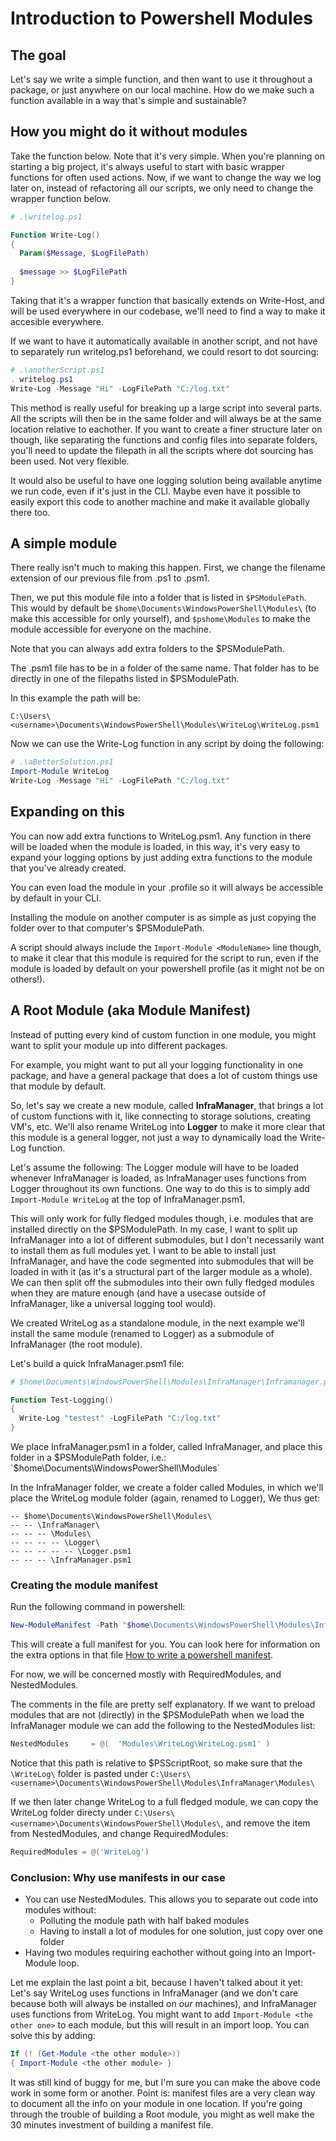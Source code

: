 # Introduction to Powershell Modules
## The goal
Let's say we write a simple function, and then want to use it throughout a package, or just anywhere on our local machine. How do we make such a function available in a way that's simple and sustainable?

## How you might do it without modules
Take the function below. Note that it's very simple. When you're planning on starting a big project, it's always useful to start with basic wrapper functions for often used actions. Now, if we want to change the way we log later on, instead of refactoring all our scripts, we only need to change the wrapper function below.

``` powershell
# .\writelog.ps1

Function Write-Log()
{
  Param($Message, $LogFilePath)
  
  $message >> $LogFilePath
}
```
Taking that it's a wrapper function that basically extends on Write-Host, and will be used everywhere in our codebase, we'll need to find a way to make it accesible everywhere.

If we want to have it automatically available in another script, and not have to separately run writelog.ps1 beforehand,
we could resort to dot sourcing:

``` powershell
# .\anotherScript.ps1
. writelog.ps1
Write-Log -Message "Hi" -LogFilePath "C:/log.txt"
```
This method is really useful for breaking up a large script into several parts. All the scripts will then be in the same folder and will always be at the same location relative to eachother. If you want to create a finer structure later on though, like separating the functions and config files into separate folders, you'll need to update the filepath in all the scripts where dot sourcing has been used. Not very flexible.

It would also be useful to have one logging solution being available anytime we run code, even if it's just in the CLI. Maybe even have it possible to easily export this code to another machine and make it available globally there too.


## A simple module
There really isn't much to making this happen. First, we change the filename extension of our previous file from .ps1 to .psm1.

Then, we put this module file into a folder that is listed in `$PSModulePath`. This would by default be 
`$home\Documents\WindowsPowerShell\Modules\` (to make this accessible for only yourself), and `$pshome\Modules` to make the module accessible for everyone on the machine. 

Note that you can always add extra folders to the $PSModulePath. 

The .psm1 file has to be in a folder of the same name. That folder has to be directly in one of the filepaths listed in $PSModulePath.

In this example the path will be:

```
C:\Users\<username>\Documents\WindowsPowerShell\Modules\WriteLog\WriteLog.psm1
```

Now we can use the Write-Log function in any script by doing the following:

``` powershell
# .\aBetterSolution.ps1
Import-Module WriteLog
Write-Log -Message "Hi" -LogFilePath "C:/log.txt"
```
## Expanding on this
You can now add extra functions to WriteLog.psm1. Any function in there will be loaded when the module is loaded, in this way, it's very easy to expand your logging options by just adding extra functions to the module that you've already created.

You can even load the module in your .profile so it will always be accessible by default in your CLI. 

Installing the module on another computer is as simple as just copying the folder over to that computer's $PSModulePath.

A script should always include the `Import-Module <ModuleName>` line though, to make it clear that this module is required for the script to run, even if the module is loaded by default on your powershell profile (as it might not be on others!).

## A Root Module (aka Module Manifest)
Instead of putting every kind of custom function in one module, you might want to split your module up into different packages.

For example, you might want to put all your logging functionality in one package, and have a general package that does a lot
of custom things use that module by default.

So, let's say we create a new module, called __InfraManager__, that brings a lot of custom functions with it, like connecting to storage solutions, creating VM's, etc. We'll also rename WriteLog into __Logger__ to make it more clear that this module is a general logger, not just a way to dynamically load the Write-Log function.  

Let's assume the following: The Logger module will have to be loaded whenever InfraManager is loaded, 
as InfraManager uses functions from Logger throughout its own functions. One way to do this is to simply add `Import-Module WriteLog` at the top of InfraManager.psm1. 

This will only work for fully fledged
modules though, i.e. modules that are installed directly on the $PSModulePath. In my case, I want to split up InfraManager into a lot
of different submodules, but I don't necessarily want to install them as full modules yet. I want to be able to install just 
InfraManager, and have the code segmented into submodules that will be loaded in with it (as it's a structural part of the larger module as a whole). We can then split off the submodules into their own fully fledged modules
when they are mature enough (and have a usecase outside of InfraManager, like a universal logging tool would).

We created WriteLog as a standalone module, in the next example we'll install the same module (renamed to Logger) as a submodule of InfraManager (the root module).

Let's build a quick InfraManager.psm1 file:

``` powershell
# $home\Documents\WindowsPowerShell\Modules\InfraManager\Inframanager.psm1

Function Test-Logging()
{
  Write-Log "testest" -LogFilePath "C:/log.txt"
}
```
We place InfraManager.psm1 in a folder, called InfraManager, and place this folder in a $PSModulePath folder, i.e.: `$home\Documents\WindowsPowerShell\Modules\` 

In the InfraManager folder, we create a folder called Modules, in which we'll place the WriteLog module folder (again, renamed to Logger), We thus get:

```
-- $home\Documents\WindowsPowerShell\Modules\
-- -- \InfraManager\
-- -- -- \Modules\
-- -- -- -- \Logger\
-- -- -- -- -- \Logger.psm1
-- -- -- \InfraManager.psm1
```

### Creating the module manifest
Run the following command in powershell:

``` powershell
New-ModuleManifest -Path "$home\Documents\WindowsPowerShell\Modules\InfraManager\InfraManager.psd1"
```

This will create a full manifest for you. You can look here for information on the extra options in that file
[How to write a powershell manifest](https://docs.microsoft.com/en-us/powershell/developer/module/how-to-write-a-powershell-module-manifest).

For now, we will be concerned mostly with RequiredModules, and NestedModules.

The comments in the file are pretty self explanatory. If we want to preload modules that are not (directly) in the $PSModulePath
when we load the InfraManager module we can add the following to the NestedModules list:
``` powershell
NestedModules     = @(  'Modules\WriteLog\WriteLog.psm1' )
```
Notice that this path is relative to $PSScriptRoot, so make sure that the `\WriteLog\` folder is pasted under 
`C:\Users\<username>\Documents\WindowsPowerShell\Modules\InfraManager\Modules\`

If we then later change WriteLog to a full fledged module, we can copy the WriteLog folder directy under `C:\Users\<username>\Documents\WindowsPowerShell\Modules\`, 
and remove the item from NestedModules, and change RequiredModules:

``` powershell
RequiredModules = @('WriteLog')
```

### Conclusion: Why use manifests in our case
- You can use NestedModules. This allows you to separate out code into modules without:
  * Polluting the module path with half baked modules
  * Having to install a lot of modules for one solution, just copy over one folder
- Having two modules requiring eachother without going into an Import-Module loop.

Let me explain the last point a bit, because I haven't talked about it yet: Let's say WriteLog uses 
functions in InfraManager (and we don't care because both will always be installed on _our_ machines), and InfraManager uses
functions from WriteLog. You might want to add `Import-Module <the other one>` to each module, but this will result in an import
loop. You can solve this by adding:

``` powershell
If (! (Get-Module <the other module>))
{ Import-Module <the other module> }
```

It was still kind of buggy for me, but I'm sure you can make the above code work in some form or another.
Point is: manifest files are a very clean way to document all the info on your module in one location. If you're going through
the trouble of building a Root module, you might as well make the 30 minutes investment of building a manifest file.

